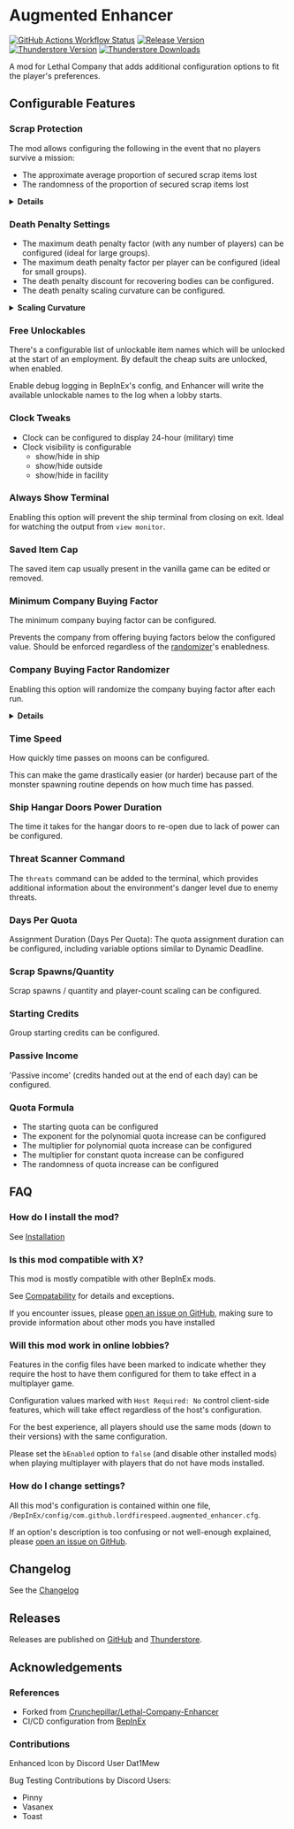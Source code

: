 # Augmented Enhancer

[![GitHub Actions Workflow Status](https://img.shields.io/github/actions/workflow/status/Lordfirespeed/Lethal-Company-Augmented-Enhancer/build.yml?style=for-the-badge&logo=github)](https://github.com/Lordfirespeed/Lethal-Company-Augmented-Enhancer/actions/workflows/build.yml)
[![Release Version](https://img.shields.io/github/v/release/lordfirespeed/lethal-company-augmented-enhancer?style=for-the-badge&logo=github)](https://github.com/Lordfirespeed/Lethal-Company-Augmented-Enhancer/releases)
[![Thunderstore Version](https://img.shields.io/thunderstore/v/Lordfirespeed/Augmented_Enhancer?style=for-the-badge&logo=thunderstore&logoColor=white)](https://thunderstore.io/c/lethal-company/p/Lordfirespeed/Augmented_Enhancer/)
[![Thunderstore Downloads](https://img.shields.io/thunderstore/dt/Lordfirespeed/Augmented_Enhancer?style=for-the-badge&logo=thunderstore&logoColor=white)](https://thunderstore.io/c/lethal-company/p/Lordfirespeed/Augmented_Enhancer/)

A mod for Lethal Company that adds additional configuration options to fit the player's preferences.

## Configurable Features

### Scrap Protection
The mod allows configuring the following in the event that no players survive a mission:
- The approximate average proportion of secured scrap items lost
- The randomness of the proportion of secured scrap items lost

<details>
<summary><strong>Details</strong></summary>

Supply the proportion of items that you would like to (approximately) keep. For example:

- `0.0` $\rightarrow$ 0% chance each scrap item is kept $\rightarrow$ all scrap lost (Vanilla behaviour)
- `0.5` $\rightarrow$ 50% chance each scrap item is kept $\rightarrow$ approximately half scrap lost
- `1.0` $\rightarrow$ 100% chance each scrap item is kept $\rightarrow$ no scrap is lost

</details>

### Death Penalty Settings

- The maximum death penalty factor (with any number of players) can be configured (ideal for large groups).
- The maximum death penalty factor per player can be configured (ideal for small groups).
- The death penalty discount for recovering bodies can be configured.
- The death penalty scaling curvature can be configured.

<details>
<summary><strong>Scaling Curvature</strong></summary>

For example, with 4 players:

- `-1.0` $\rightarrow$ The fine scales anti-quadratically: 50%, 70.1%, 86.6%, 100%
- `0.0` $\rightarrow$ The fine scales linearly: 25%, 50%, 75%, 100%
- `1.0` $\rightarrow$ The fine scales quadratically: 6.3%, 25%, 56.3%, 100%

</details>

### Free Unlockables

There's a configurable list of unlockable item names which will be unlocked
at the start of an employment. By default the cheap suits are unlocked, when enabled.

Enable debug logging in BepInEx's config, and Enhancer will write the available
unlockable names to the log when a lobby starts.

### Clock Tweaks

- Clock can be configured to display 24-hour (military) time
- Clock visibility is configurable
  - show/hide in ship
  - show/hide outside
  - show/hide in facility

### Always Show Terminal
Enabling this option will prevent the ship terminal from closing on exit.
Ideal for watching the output from `view monitor`.

### Saved Item Cap
The saved item cap usually present in the vanilla game can be edited or removed.

### Minimum Company Buying Factor
The minimum company buying factor can be configured.

Prevents the company from offering buying factors below the configured value. Should be enforced regardless of the
[randomizer](#company-buying-factor-randomizer)'s enabledness.

### Company Buying Factor Randomizer
Enabling this option will randomize the company buying factor after each run.

<details>
<summary><strong>Details</strong></summary>
By default, the company buying factor is inversely proportional to the remaining days on the quota, so that there is a
risk/reward tradeoff for holding on to your items after each run.

This option exists because it can be very discouraging to lose many runs' worth of scrap when playing
with longer-than-usual quota assignment durations.

The random price will use in-game information when rolling such as
- The Company "mood"
- How many days are left on the quota assignment

Depending on the quota deadline duration, the company buying factor may be negative at the start of each assignment.
Use the [minimum buying factor](#minimum-company-buying-factor) feature to mitigate negative buying factors.

Despite the Sigurd log file stating that the company bought at 120%, @Crunchepillar found no evidence that it was
possible in the base game so this mod caps the buying factor at `1.0`.
</details>

### Time Speed
How quickly time passes on moons can be configured.

This can make the game drastically easier (or harder) because part of the monster spawning routine depends on
how much time has passed.

### Ship Hangar Doors Power Duration
The time it takes for the hangar doors to re-open due to lack of power can be configured.

### Threat Scanner Command
The `threats` command can be added to the terminal, which provides additional information about the environment's
danger level due to enemy threats.

### Days Per Quota
Assignment Duration (Days Per Quota): The quota assignment duration can be configured, including
variable options similar to Dynamic Deadline.

### Scrap Spawns/Quantity
Scrap spawns / quantity and player-count scaling can be configured.

### Starting Credits
Group starting credits can be configured.

### Passive Income
'Passive income' (credits handed out at the end of each day) can be configured.

### Quota Formula
- The starting quota can be configured
- The exponent for the polynomial quota increase can be configured
- The multiplier for polynomial quota increase can be configured
- The multiplier for constant quota increase can be configured
- The randomness of quota increase can be configured

## FAQ

### How do I install the mod?
See [Installation](https://github.com/Lordfirespeed/Lethal-Company-Augmented-Enhancer/blob/main/Docs/Installation.md)

### Is this mod compatible with X?
This mod is mostly compatible with other BepInEx mods.

See [Compatability](https://github.com/Lordfirespeed/Lethal-Company-Augmented-Enhancer/blob/main/docs/Compatability.md)
for details and exceptions.

If you encounter issues, please [open an issue on GitHub](https://github.com/Lordfirespeed/Lethal-Company-Augmented-Enhancer/issues),
making sure to provide information about other mods you have installed

### Will this mod work in online lobbies?
Features in the config files have been marked to indicate whether they require the host to have them configured
for them to take effect in a multiplayer game.

Configuration values marked with `Host Required: No` control client-side features,
which will take effect regardless of the host's configuration.

For the best experience, all players should use the same mods (down to their versions) with the same configuration.

Please set the `bEnabled` option to `false` (and disable other installed mods) when playing multiplayer with
players that do not have mods installed.

### How do I change settings?
All this mod's configuration is contained within one file, `/BepInEx/config/com.github.lordfirespeed.augmented_enhancer.cfg`.

If an option's description is too confusing or not well-enough explained,
please [open an issue on GitHub](https://github.com/Lordfirespeed/Lethal-Company-Augmented-Enhancer/issues).

## Changelog

See the [Changelog](https://github.com/Lordfirespeed/Lethal-Company-Augmented-Enhancer/blob/main/Docs/Changelog.md)

## Releases

Releases are published on [GitHub](https://github.com/Lordfirespeed/Lethal-Company-Augmented-Enhancer/releases)
and [Thunderstore](https://thunderstore.io).

## Acknowledgements

### References

- Forked from [Crunchepillar/Lethal-Company-Enhancer](https://github.com/Crunchepillar/Lethal-Company-Enhancer)
- CI/CD configuration from [BepInEx](https://github.com/BepInEx/BepInEx/tree/master)

### Contributions

Enhanced Icon by Discord User Dat1Mew

Bug Testing Contributions by Discord Users:
*  Pinny
*  Vasanex
*  Toast
